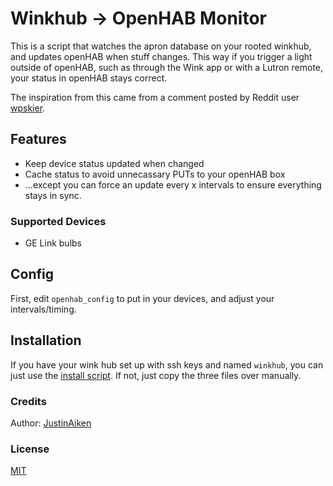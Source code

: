 # Winkhub -> OpenHAB Monitor

This is a script that watches the apron database on your rooted winkhub, and updates openHAB when stuff changes.
This way if you trigger a light outside of openHAB, such as through the Wink app or with a Lutron remote, your status in openHAB stays correct.

The inspiration from this came from a comment posted by Reddit user [wpskier](https://www.reddit.com/r/winkhub/comments/2r8xuz/fastest_way_to_get_a_command_to_aprontest_locally/cnn386d).

## Features

- Keep device status updated when changed
- Cache status to avoid unnecassary PUTs to your openHAB box
- ...except you can force an update every x intervals to ensure everything stays in sync.

### Supported Devices

- GE Link bulbs

## Config

First, edit `openhab_config` to put in your devices, and adjust your intervals/timing.

## Installation

If you have your wink hub set up with ssh keys and named `winkhub`, you can just use the [install script](install.sh).
If not, just copy the three files over manually.

### Credits

Author: [JustinAiken](https://github.com/JustinAiken)

### License

[MIT](LICENSE)
